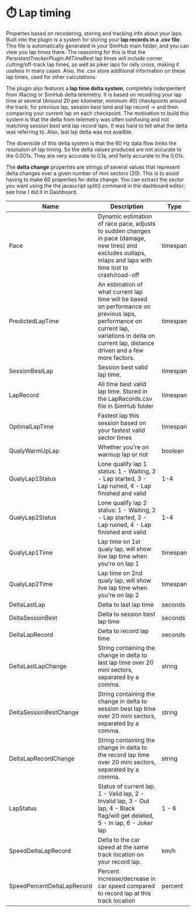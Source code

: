 # ⏱️ Lap timing

Propertes based on recodering, storing and tracking info about your laps. Built into the plugin is a system for storing your **lap records in a .csv file**. This file is automatically generated in your SimHub main folder, and you can view you lap times there. The reasoning for this is that the _PersistantTrackerPlugin.AllTimeBest_ lap times will include corner cutting/off-track lap times, as well as joker laps for rally cross, making it useless in many cases. Also, the .csv store additional information on these lap times, used for other calculations.

The plugin also features a **lap time delta system**, completely indenpentent from iRacing or SimHub delta telemetry. It is based on recodring your lap time at several (Around 20 per kilometer, minimum 40) checkpoints around the track; for previous lap, session best land and lap record -> and then comparing your current lap on each checkpoint. The motivation to build this system is that the delta from telemetry was often confusing and not matching session best and lap record laps. It was hard to tell what the delta was referring to. Also, last lap delta was not availble.

The downside of this delta system is that the 60 Hz data flow limits the resolution of lap timing. So the delta values produced are not accurate to the 0.001s. They are very accurate to 0.1s, and fairly accurate to the 0.01s.

The **delta change** properties are strings of several values that represent delta changes over a given number of mini sectors (20). This is to avoid having to make 60 properties for delta change. You can extract the sector you want using the the javascript split() command in the dashboard editor; see how I did it in Dashboard.

<table data-view="cards"><thead><tr><th>Name</th><th>Description</th><th>Type</th></tr></thead><tbody><tr><td>Pace</td><td>Dynamic estimation of race pace, adjusts to sudden changes in pace (damage, new tires) and excludes outlaps, inlaps and laps with time lost to crash/road-off</td><td>timespan</td></tr><tr><td>PredictedLapTime</td><td>An estimation of what current lap time will be based on performance on previous laps, performance on current lap, variations in delta on current lap, distance driven and a few more factors.</td><td>timespan</td></tr><tr><td>SessionBestLap</td><td>Session best valid lap time.</td><td>timespan</td></tr><tr><td>LapRecord</td><td>All time best valid lap time. Stored in the LapRecords.csv file in SimHub folder</td><td>timespan</td></tr><tr><td>OptimalLapTime</td><td>Fastest lap this session based on your fastest valid sector times</td><td>timespan</td></tr><tr><td>QualyWarmUpLap</td><td>Whether you're on warmup lap or not</td><td>boolean</td></tr><tr><td>QualyLap1Status</td><td>Lone qualify lap 1 status: 1 - Waiting, 2 - Lap started, 3 - Lap ruined, 4 - Lap finished and valid</td><td>1-4</td></tr><tr><td>QualyLap2Status</td><td>Lone qualify lap 2 status: 1 - Waiting, 2 - Lap started, 3 - Lap ruined, 4 - Lap finished and valid</td><td>1-4</td></tr><tr><td>QualyLap1Time</td><td>Lap time on 1st qualy lap, will show live lap time when you're on lap 1</td><td>timespan</td></tr><tr><td>QualyLap2Time</td><td>Lap time on 2nd qualy lap, will show live lap time when you're on lap 2</td><td>timespan</td></tr><tr><td>DeltaLastLap</td><td>Delta to last lap time</td><td>seconds</td></tr><tr><td>DeltaSessionBest</td><td>Delta to session best lap time</td><td>seconds</td></tr><tr><td>DeltaLapRecord</td><td>Delta to record lap time</td><td>seconds</td></tr><tr><td>DeltaLastLapChange</td><td>String containing the change in delta to last lap time over 20 mini sectors, separated by a comma.</td><td>string</td></tr><tr><td>DeltaSessionBestChange</td><td>String containing the change in delta to session best lap time over 20 mini sectors, separated by a comma.</td><td>string</td></tr><tr><td>DeltaLapRecordChange</td><td>String containing the change in delta to the record lap time over 20 mini sectors, separated by a comma.</td><td>string</td></tr><tr><td>LapStatus</td><td>Status of current lap. 1 - Valid lap, 2 - Invalid lap, 3 - Out lap, 4 - Black flag/will get deleted, 5 - In lap, 6 - Joker lap</td><td>1 - 6</td></tr><tr><td>SpeedDeltaLapRecord</td><td>Delta to the car speed at the same track location on your record lap.</td><td>km/h</td></tr><tr><td>SpeedPercentDeltaLapRecord</td><td>Percent increase/decrease in car speed compared to record lap at this track location</td><td>percent</td></tr></tbody></table>
